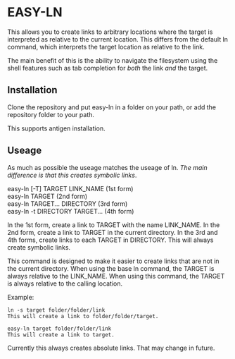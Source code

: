 EASY-LN
=======

This allows you to create links to arbitrary locations where the target is interpreted as relative to the current location. This differs from the default ln command, which interprets the target location as relative to the link.

The main benefit of this is the ability to navigate the filesystem using the shell features such as tab completion for *both* the link *and* the target.

Installation
------------

Clone the repository and put easy-ln in a folder on your path, or add the repository folder to your path.

This supports antigen installation.

Useage
------

As much as possible the useage matches the useage of ln. *The main difference is that this creates symbolic links*.

easy-ln [-T] TARGET    LINK_NAME (1st form)  
easy-ln      TARGET              (2nd form)  
easy-ln      TARGET... DIRECTORY (3rd form)  
easy-ln -t   DIRECTORY TARGET... (4th form)  

In the 1st form, create a link to TARGET with the name LINK_NAME. In the 2nd form, create a link to TARGET in the current directory. In the 3rd and 4th forms, create links to each TARGET in DIRECTORY. This will always create symbolic links.

This command is designed to make it easier to create links that are not in the current directory. When using the base ln command, the TARGET is always relative to the LINK_NAME. When using this command, the TARGET is always relative to the calling location.

Example:

    ln -s target folder/folder/link
    This will create a link to folder/folder/target.

    easy-ln target folder/folder/link
    This will create a link to target.

Currently this always creates absolute links. That may change in future.
